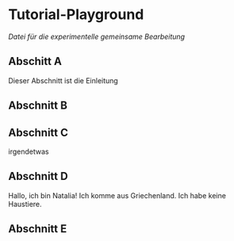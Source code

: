 # Tutorial-Playground
*Datei für die experimentelle gemeinsame Bearbeitung*

## Abschitt A
Dieser Abschnitt ist die Einleitung
## Abschnitt B

## Abschnitt C
irgendetwas

## Abschnitt D
Hallo, ich bin Natalia!
Ich komme aus Griechenland.
Ich habe keine Haustiere.

## Abschnitt E
